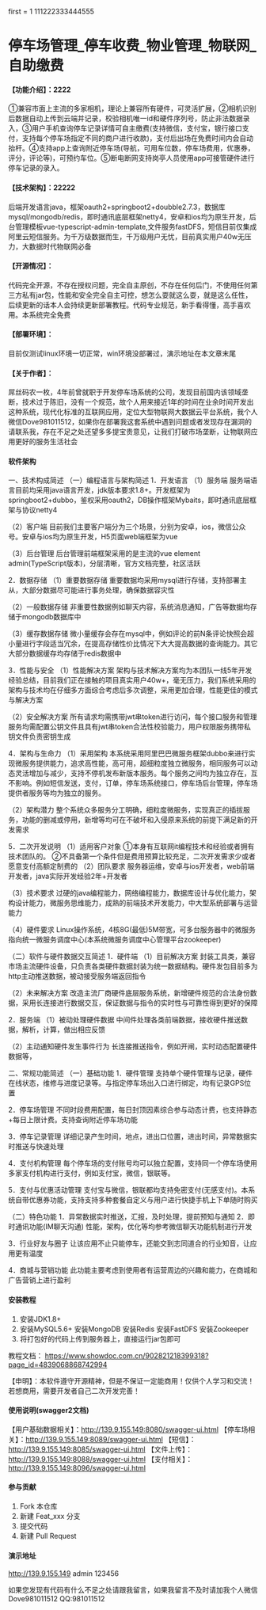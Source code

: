 first = 1 111222333444555
# 停车场管理_停车收费_物业管理_物联网_自助缴费

#### 【功能介绍】：2222
①兼容市面上主流的多家相机，理论上兼容所有硬件，可灵活扩展，②相机识别后数据自动上传到云端并记录，校验相机唯一id和硬件序列号，防止非法数据录入，③用户手机查询停车记录详情可自主缴费(支持微信，支付宝，银行接口支付，支持每个停车场指定不同的商户进行收款)，支付后出场在免费时间内会自动抬杆。④支持app上查询附近停车场(导航，可用车位数，停车场费用，优惠券，评分，评论等)，可预约车位。⑤断电断网支持岗亭人员使用app可接管硬件进行停车记录的录入。
#### 【技术架构】：22222
后端开发语言java，框架oauth2+springboot2+doubble2.7.3，数据库mysql/mongodb/redis，即时通讯底层框架netty4，安卓和ios均为原生开发，后台管理模板vue-typescript-admin-template,文件服务fastDFS，短信目前仅集成阿里云短信服务。为千万级数据而生，千万级用户无忧，目前真实用户40w无压力，大数据时代物联网必备
#### 【开源情况】：
代码完全开源，不存在授权问题，完全自主原创，不存在任何后门，不使用任何第三方私有jar包，性能和安全完全自主可控，想怎么耍就这么耍，就是这么任性，后续更新的话本人会持续更新部署教程。代码专业规范，新手看得懂，高手喜欢用。本系统完全免费
#### 【部署环境】：
目前仅测试linux环境一切正常，win环境没部署过，演示地址在本文章末尾
#### 【关于作者】：
屌丝码农一枚，4年前曾就职于开发停车场系统的公司，发现目前国内该领域垄断，技术过于陈旧，没有一个规范，故个人用来接近1年的时间在业余时间开发出这种系统，现代化标准的互联网应用，定位大型物联网大数据云平台系统，我个人微信Dove981011512，如果你在部署我这套系统中遇到问题或者发现存在漏洞的请联系我，存在不足之处还望多多提宝贵意见，让我们打破市场垄断，让物联网应用更好的服务生活社会

#### 软件架构
一、技术构成简述
（一）编程语言与架构简述
1．开发语言
（1）服务端
服务端语言目前均采用java语言开发，jdk版本要求1.8+。开发框架为springboot2+dubbo，鉴权采用oauth2，DB操作框架Mybaits，即时通讯底层框架与协议netty4

（2）客户端
目前我们主要客户端分为三个场景，分别为安卓，ios，微信公众号。安卓与ios均为原生开发，H5页面web端框架为vue

（3）后台管理
后台管理前端框架采用的是主流的vue element admin(TypeScript版本)，分层清晰，官方文档完整，社区活跃

2．数据存储
（1）重要数据存储
重要数据均采用mysql进行存储，支持部署主从，大部分数据尽可能进行事务处理，确保数据容灾性

（2）一般数据存储
非重要性数据例如聊天内容，系统消息通知，广告等数据均存储于mongodb数据库中

（3）缓存数据存储
微小量缓存会存在mysql中，例如评论的前N条评论快照会超小量进行字段适当冗余，在提高存储性价比情况下大大提高数据的查询能力。其它大部分数据缓存均存储于redis数据中

3．性能与安全
（1）性能解决方案
架构与技术解决方案均为本团队一线5年开发经验总结，目前我们正在接触的项目真实用户40w+，毫无压力，我们系统采用的架构与技术均在仔细多方面综合考虑后多次调整，采用更加合理，性能更佳的模式与解决方案

（2）安全解决方案
所有请求均需携带jwt串token进行访问，每个接口服务和管理服务均需配置公钥文件且具有jwt串token合法性校验能力，用户权限服务携带私钥文件负责密钥生成

4．架构与生命力
（1）采用架构
本系统采用阿里巴巴微服务框架dubbo来进行实现微服务提供能力，追求高性能，高可用，超细粒度独立微服务，相同服务可以动态灵活增加与减少，支持不停机发布新版本服务。每个服务之间均为独立存在，互不影响。例如短信发送，支付，订单，停车场系统接口，停车场后台管理，停车场提供者服务等均为独立的服务。

（2）架构潜力
整个系统众多服务分工明确，细粒度微服务，实现真正的插拔服务，功能的删减或停用，新增等均可在不破坏和入侵原来系统的前提下满足新的开发需求

5．二次开发说明
（1）适用客户对象
①本身有互联网it编程技术和经验或者拥有技术团队的。
②不具备第一个条件但是费用预算比较充足，二次开发需求少或者愿意支付高额定制费的
（2）团队要求
服务器运维，安卓与ios开发者，web前端开发者，java实际开发经验2年+开发者

（3）技术要求
过硬的java编程能力，网络编程能力，数据库设计与优化能力，架构设计能力，微服务思维能力，成熟的前端技术开发能力，中大型系统部署与运营能力

（4）硬件要求
Linux操作系统，4核8G(最低)5M带宽，可多台服务器中的微服务指向统一微服务调度中心(本系统微服务调度中心管理平台zookeeper)

（二）软件与硬件数据交互简述
1．硬件端
（1）目前解决方案
封装工具类，兼容市场主流硬件设备，只负责各类硬件数据封装为统一数据结构。硬件发包目前多为http主动推送数据，被动接受服务端返回指令

（2）未来解决方案
改造主流厂商硬件底层服务系统，新增硬件规范的合法身份数据，采用长连接进行数据交互，保证数据与指令的实时性与可靠性得到更好的保障

2．服务端
（1）被动处理硬件数据
中间件处理各类前端数据，接收硬件推送数据，解析，计算，做出相应反馈

（2）主动通知硬件发生事件行为
长连接推送指令，例如开闸，实时动态配置硬件数据等，

二、常规功能简述
（一）基础功能
1．硬件管理
支持单个硬件管理与记录，硬件在线状态，维修与进度记录等。与指定停车场出入口进行绑定，均有记录GPS位置

2．停车场管理
不同时段费用配置，每日封顶因素综合参与动态计费，也支持静态+每日上限计费。支持查询附近停车场功能

3．停车记录管理
详细记录产生时间，地点，进出口位置，进出时间，异常数据实时推送与快速处理

4．支付机构管理
每个停车场的支付账号均可以独立配置，支持同一个停车场使用多家支付机构进行支付，例如支付宝，微信，银联等。

5．支付与优惠活动管理
支付宝与微信，银联都均支持免密支付(无感支付)。本系统自带优惠券功能，支持支持多种套餐自定义与用户进行快捷手机上下单随时购买

（二）特色功能
1．异常数据实时推送，汇报，及时处理，提前预知与通知
2．即时通讯功能(IM聊天沟通)
性能，架构，优化等均参考微信聊天功能机制进行开发

3．行业好友与圈子
让该应用不止只能停车，还能交到志同道合的行业知音，让应用更有温度

4．商城与营销功能
此功能主要考虑到使用者有运营周边的兴趣和能力，在商城和广告营销上进行盈利


#### 安装教程

1.  安装JDK1.8+
2.  安装MySQL5.6+ 安装MongoDB  安装Redis  安装FastDFS 安装Zookeeper
3.	将打包好的代码上传到服务器上，直接运行jar包即可

教程文档：
https://www.showdoc.com.cn/902821218399318?page_id=4839068868742994

【申明】：本软件遵守开源精神，但是不保证一定能商用！仅供个人学习和交流！若想商用，需要开发者自己二次开发完善！

#### 使用说明(swagger2文档)

【用户基础数据相关】：http://139.9.155.149:8080/swagger-ui.html
【停车场相关】：http://139.9.155.149:8089/swagger-ui.html
【短信】：http://139.9.155.149:8085/swagger-ui.html
【文件上传】：http://139.9.155.149:8088/swagger-ui.html
【支付相关】：http://139.9.155.149:8096/swagger-ui.html

#### 参与贡献

1.  Fork 本仓库
2.  新建 Feat_xxx 分支
3.  提交代码
4.  新建 Pull Request


#### 演示地址
http://139.9.155.149
admin   123456

如果您发现有代码有什么不足之处请跟我留言，如果我留言不及时请加我个人微信Dove981011512  QQ:981011512



